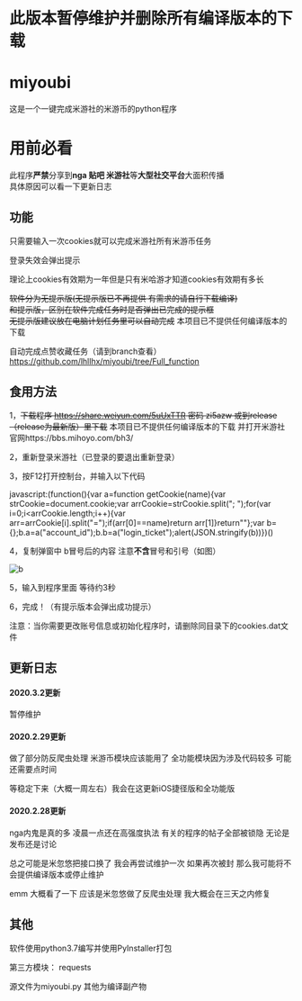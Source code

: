 # 此版本暂停维护并删除所有编译版本的下载

# miyoubi
这是一个一键完成米游社的米游币的python程序

# 用前必看

此程序**严禁**分享到**nga 贴吧 米游社**等**大型社交平台**大面积传播  
具体原因可以看一下更新日志


## 功能

只需要输入一次cookies就可以完成米游社所有米游币任务

登录失效会弹出提示  

理论上cookies有效期为一年但是只有米哈游才知道cookies有效期有多长  

~~软件分为无提示版(无提示版已不再提供 有需求的请自行下载编译)  
和提示版，区别在软件完成任务时是否弹出已完成的提示框  
无提示版建议放在电脑计划任务里可以自动完成~~
本项目已不提供任何编译版本的下载

自动完成点赞收藏任务（请到branch查看）
https://github.com/lhllhx/miyoubi/tree/Full_function

## 食用方法

1，~~下载程序 https://share.weiyun.com/5uUxTTR 密码 zi5azw 或到release（release为最新版）里下载~~ 
本项目已不提供任何编译版本的下载
并打开米游社官网https://bbs.mihoyo.com/bh3/

2，重新登录米游社（已登录的要退出重新登录）  

3，按F12打开控制台，并输入以下代码  

javascript:(function(){var a=function getCookie(name){var strCookie=document.cookie;var arrCookie=strCookie.split("; ");for(var i=0;i<arrCookie.length;i++){var arr=arrCookie[i].split("=");if(arr[0]==name)return arr[1]}return""};var b={};b.a=a("account_id");b.b=a("login_ticket");alert(JSON.stringify(b))})()  

4，复制弹窗中 b冒号后的内容 注意**不含**冒号和引号（如图）  

![b](https://github.com/lhllhx/miyoubi/blob/master/b.png)

5，输入到程序里面 等待约3秒

6，完成！（有提示版本会弹出成功提示）  

注意：当你需要更改账号信息或初始化程序时，请删除同目录下的cookies.dat文件

## 更新日志

#### 2020.3.2更新
暂停维护

#### 2020.2.29更新 
做了部分防反爬虫处理 米游币模块应该能用了 全功能模块因为涉及代码较多 可能还需要点时间  

等稳定下来（大概一周左右）我会在这更新iOS捷径版和全功能版

#### 2020.2.28更新  
nga内鬼是真的多 凌晨一点还在高强度执法 有关的程序的帖子全部被锁隐 无论是发布还是讨论 

总之可能是米忽悠把接口换了 我会再尝试维护一次 如果再次被封 那么我可能将不会提供编译版本或停止维护  

emm 大概看了一下 应该是米忽悠做了反爬虫处理 我大概会在三天之内修复

## 其他

软件使用python3.7编写并使用PyInstaller打包

第三方模块：  requests  

源文件为miyoubi.py 其他为编译副产物
